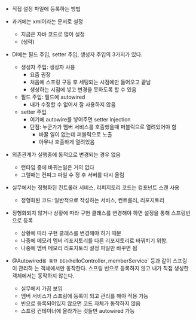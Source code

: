 - 직접 설정 파일에 등록하는 방법


- 과거에는 xml이라는 문서로 설정
	- 지금은 자바 코드로 많이 설정
	- (생략)

- DI에는 필드 주입, setter 주입, 생성자 주입의 3가지가 있다.
	- 생성자 주입: 생성자 사용
		- 요즘 권장
		- 처음에 스프링 구동 후 세팅되는 시점에만 들어오고 끝남
		- 생성하는 시점에 넣고 변경을 못하도록 할 수 있음
	- 필드 주입: 필드에 autowired
		- 내가 수정할 수 없어서 잘 사용하지 않음
	- setter 주입
		- 여기에 autowire를 넣어주면 setter injection
		- 단점: 누군가가 멤버 서비스를 호출했을때 퍼블릭으로 열려있어야 함
			- 바꿀 일이 없는데 퍼블릭으로 노출
			- 아무나 호출하게 열려있음

- 의존관계가 실행중에 동적으로 변경되는 경우 없음
	- 런타임 중에 바뀌는일은 거의 없다
	- 그럴때는 컨피그 파일 수 정 후 서버를 다시 올림
- 실무에서는 정형화된 컨트롤러 서비스, 리퍼지토리 코드는 컴포넌트 스캔 사용
	- 정형화된 코드: 일반적으로 작성하는 서비스, 컨트롤러, 리포지토리
- 정형화되지 않거나 상황에 따라 구현 클래스를 변경해야 하면 설정을 통해 스프링빈으로 등록
	- 상황에 따라 구현 클래스를 변경해야 하기 때문
	- 나중에 메모리 멤버 리포지토리를 다른 리포지토리로 바꿔치기 위함.
	- 나중에 멤버 메모리 리포지토리 설정 파일만 바꾸면 됨
- @Autowired` 를 통한 DI는 `helloController` , `memberService` 등과 같이 스프링이 관리하 는 객체에서만 동작한다. 스프링 빈으로 등록하지 않고 내가 직접 생성한 객체에서는 동작하지 않는다.
	- 실무에서 가끔 보임
	- 멤버 서비스가 스프링에 등록이 되고 관리를 해야 적용 가능
	- 빈으로 등록되어있지 않으면 코드 자체가 동작하지 않음
	- 스프링 컨테이너에 올라가는 것들만 autowired 가능
	
